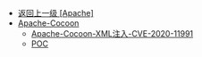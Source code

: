 - [返回上一级 [Apache]](/3、Web容器漏洞/Apache)
- [Apache-Cocoon](/3、Web容器漏洞/Apache/Apache-Cocoon/)
  - [Apache-Cocoon-XML注入-CVE-2020-11991](/3、Web容器漏洞/Apache/Apache-Cocoon/Apache-Cocoon-XML注入-CVE-2020-11991.md)
  - [POC](/3、Web容器漏洞/Apache/Apache-Cocoon/POC/)
